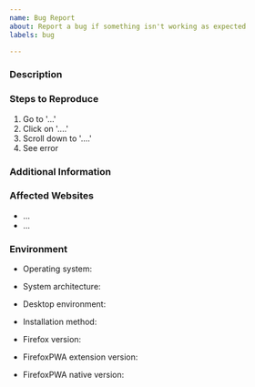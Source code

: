```yaml
---
name: Bug Report
about: Report a bug if something isn't working as expected
labels: bug

---
```


<!-- Before reporting a bug, read the troubleshooting steps: -->
<!-- https://github.com/filips123/FirefoxPWA/wiki/Troubleshooting -->

<!-- Thank you for reporting a bug and helping to improve the project -->
<!-- Please follow our issue template as much as possible -->
<!-- If you cannot answer some sections, please delete them -->

### Description

<!-- A clear and concise description of what the bug is -->

### Steps to Reproduce

<!-- Steps to reproduce this bug -->

1. Go to '...'
2. Click on '....'
3. Scroll down to '....'
4. See error

### Additional Information

<!-- As much useful information about this bug as possible, to make it easier to identify the cause -->
<!-- Log files, error messages, any special configuration, screenshots, etc. -->

### Affected Websites

<!-- Websites where the bug happens (if applicable) -->

* ...
* ...

### Environment

<!-- Details about your system environment and versions -->

* Operating system:
* System architecture:
* Desktop environment: <!-- If on Linux -->
* Installation method: <!-- MSI/DEB/RPM/AUR/source... -->

* Firefox version:
* FirefoxPWA extension version:
* FirefoxPWA native version:
